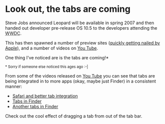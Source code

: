 # Look out, the tabs are coming

Steve Jobs announced Leopard will be available in spring 2007 and then handed out developer pre-release OS 10.5 to the developers attending the <abbr title="World Wide Developers Conference">WWDC</abbr>.

This has then spawned a number of preview sites ([quickly getting nailed by Apple](http://www.crunchnotes.com/?p=268)), and a number of videos on [You Tube](http://youtube.com).

One thing I've noticed are is the tabs are coming!*

<small>* Sorry if someone else noticed this ages ago :-|</small>


<!--more-->

From some of the videos released on [You Tube](http://youtube.com) you can see that tabs are being integrated in to more apps (okay, maybe just Finder) in a consistent manner:

* [Safari and better tab integration](http://youtube.com/watch?v=j2WY3inouhw)
* [Tabs in Finder](http://youtube.com/watch?v=M3pdxJ_mKII)
* [Another tabs in Finder](http://youtube.com/watch?v=hC5ahdZe7Yo)

Check out the cool effect of dragging a tab from out of the tab bar.